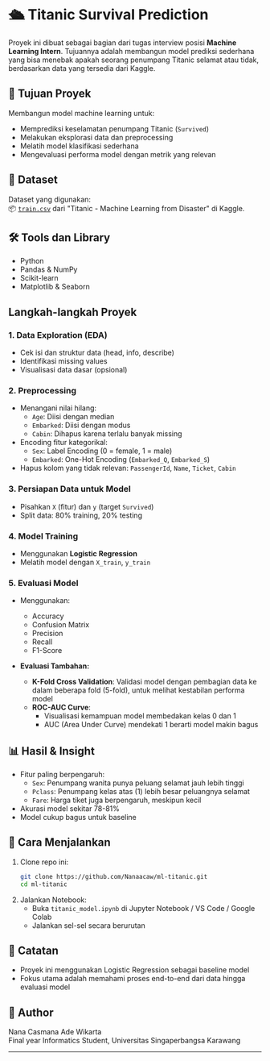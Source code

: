# 🛳️ Titanic Survival Prediction

Proyek ini dibuat sebagai bagian dari tugas interview posisi **Machine Learning Intern**. Tujuannya adalah membangun model prediksi sederhana yang bisa menebak apakah seorang penumpang Titanic selamat atau tidak, berdasarkan data yang tersedia dari Kaggle.

## 🎯 Tujuan Proyek
Membangun model machine learning untuk:
- Memprediksi keselamatan penumpang Titanic (`Survived`)
- Melakukan eksplorasi data dan preprocessing
- Melatih model klasifikasi sederhana
- Mengevaluasi performa model dengan metrik yang relevan

## 📂 Dataset
Dataset yang digunakan:  
📦 [`train.csv`](https://www.kaggle.com/c/titanic/data) dari  "Titanic - Machine Learning from Disaster" di Kaggle.

## 🛠️ Tools dan Library
- Python
- Pandas & NumPy
- Scikit-learn
- Matplotlib & Seaborn

## Langkah-langkah Proyek

### 1. Data Exploration (EDA)
- Cek isi dan struktur data (head, info, describe)
- Identifikasi missing values
- Visualisasi data dasar (opsional)

### 2. Preprocessing
- Menangani nilai hilang:
  - `Age`: Diisi dengan median
  - `Embarked`: Diisi dengan modus
  - `Cabin`: Dihapus karena terlalu banyak missing
- Encoding fitur kategorikal:
  - `Sex`: Label Encoding (0 = female, 1 = male)
  - `Embarked`: One-Hot Encoding (`Embarked_Q`, `Embarked_S`)
- Hapus kolom yang tidak relevan: `PassengerId`, `Name`, `Ticket`, `Cabin`

### 3. Persiapan Data untuk Model
- Pisahkan `X` (fitur) dan `y` (target `Survived`)
- Split data: 80% training, 20% testing

### 4. Model Training
- Menggunakan **Logistic Regression**
- Melatih model dengan `X_train`, `y_train`

### 5. Evaluasi Model
- Menggunakan:
  - Accuracy
  - Confusion Matrix
  - Precision
  - Recall
  - F1-Score

- **Evaluasi Tambahan:**
  - **K-Fold Cross Validation**: Validasi model dengan pembagian data ke dalam beberapa fold (5-fold), untuk melihat kestabilan performa model
  - **ROC-AUC Curve**:
    - Visualisasi kemampuan model membedakan kelas 0 dan 1
    - AUC (Area Under Curve) mendekati 1 berarti model makin bagus

## 📊 Hasil & Insight
- Fitur paling berpengaruh:
  - `Sex`: Penumpang wanita punya peluang selamat jauh lebih tinggi
  - `Pclass`: Penumpang kelas atas (1) lebih besar peluangnya selamat
  - `Fare`: Harga tiket juga berpengaruh, meskipun kecil
- Akurasi model sekitar 78-81%
- Model cukup bagus untuk baseline

## 🚀 Cara Menjalankan
1. Clone repo ini:
    ```bash
    git clone https://github.com/Nanaacaw/ml-titanic.git
    cd ml-titanic
    ```
2. Jalankan Notebook:
    - Buka `titanic_model.ipynb` di Jupyter Notebook / VS Code / Google Colab
    - Jalankan sel-sel secara berurutan

## 📝 Catatan
- Proyek ini menggunakan Logistic Regression sebagai baseline model
- Fokus utama adalah memahami proses end-to-end dari data hingga evaluasi model

## 👤 Author
Nana Casmana Ade Wikarta  
Final year Informatics Student, Universitas Singaperbangsa Karawang

---

